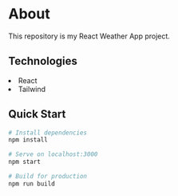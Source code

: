 <h1>About</h1>
<p>This repository is my React Weather App project.<p>

<h2>Technologies</h2>
 
<li>React</li>
<li>Tailwind</li>

## Quick Start

```bash
# Install dependencies
npm install

# Serve on localhost:3000
npm start

# Build for production
npm run build
```
